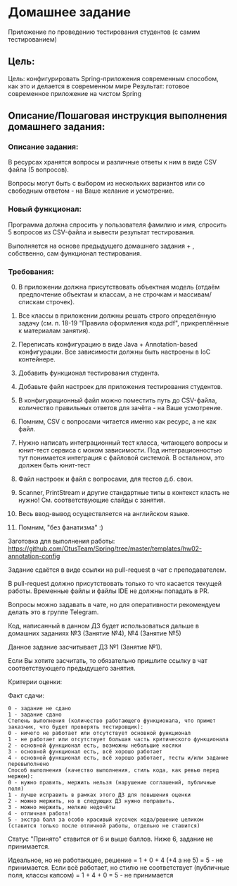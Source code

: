 # Домашнее задание

Приложение по проведению тестирования студентов (с самим тестированием)
## Цель:

Цель: конфигурировать Spring-приложения современным способом, как это и делается в современном мире
Результат: готовое современное приложение на чистом Spring

## Описание/Пошаговая инструкция выполнения домашнего задания:


### Описание задания:


В ресурсах хранятся вопросы и различные ответы к ним в виде CSV файла (5 вопросов).

Вопросы могут быть с выбором из нескольких вариантов или со свободным ответом - на Ваше желание и усмотрение.


### Новый функционал:


Программа должна спросить у пользователя фамилию и имя, спросить 5 вопросов из CSV-файла и вывести результат тестирования.


Выполняется на основе предыдущего домашнего задания + , собственно, сам функционал тестирования.


### Требования:

0. В приложении должна присутствовать объектная модель (отдаём предпочтение объектам и классам, а не строчкам и массивам/спискам строчек).

1. Все классы в приложении должны решать строго определённую задачу (см. п. 18-19 "Правила оформления кода.pdf", прикреплённые к материалам занятия).

2. Переписать конфигурацию в виде Java + Annotation-based конфигурации. Все зависимости должны быть настроены в IoC контейнере.

3. Добавить функционал тестирования студента.

4. Добавьте файл настроек для приложения тестирования студентов.

5. В конфигурационный файл можно поместить путь до CSV-файла, количество правильных ответов для зачёта - на Ваше усмотрение.

6. Помним, CSV с вопросами читается именно как ресурс, а не как файл.

7. Нужно написать интеграционный тест класса, читающего вопросы и юнит-тест сервиса с моком зависимости. Под интеграционностью тут понимается интеграция с файловой системой. В остальном, это должен быть юнит-тест

8. Файл настроек и файл с вопросами, для тестов д.б. свои.

9. Scanner, PrintStream и другие стандартные типы в контекст класть не нужно! См. соответствующие слайды с занятия.

10. Весь ввод-вывод осуществляется на английском языке.

11. Помним, "без фанатизма" :)


Заготовка для выполнения работы: https://github.com/OtusTeam/Spring/tree/master/templates/hw02-annotation-config


Задание сдаётся в виде ссылки на pull-request в чат с преподавателем.

В pull-request должно присутствовать только то что касается текущей работы. Временные файлы и файлы IDE не должны попадать в PR.

Вопросы можно задавать в чате, но для оперативности рекомендуем делать это в группе Telegram.


Код, написанный в данном ДЗ будет использоваться дальше в домашних заданиях №3 (Занятие №4), №4 (Занятие №5)

Данное задание засчитывает ДЗ №1 (Занятие №1).

Если Вы хотите засчитать, то обязательно пришлите ссылку в чат соответствующего предыдущего занятия.

Критерии оценки:

Факт сдачи:

    0 - задание не сдано
    1 - задание сдано
    Степень выполнения (количество работающего функционала, что примет заказчик, что будет проверять тестировщик):
    0 - ничего не работает или отсутствует основной функционал
    1 - не работает или отсутствует большая часть критического функционала
    2 - основной функционал есть, возможны небольшие косяки
    3 - основной функционал есть, всё хорошо работает
    4 - основной функционал есть, всё хорошо работает, тесты и/или задание перевыполнено
    Способ выполнения (качество выполнения, стиль кода, как ревью перед мержем):
    0 - нужно править, мержить нельзя (нарушение соглашений, публичные поля)
    1 - лучше исправить в рамках этого ДЗ для повышения оценки
    2 - можно мержить, но в следующих ДЗ нужно поправить.
    3 - можно мержить, мелкие недочёты
    4 - отличная работа!
    5 - экстра балл за особо красивый кусочек кода/решение целиком (ставится только после отличной работы, отдельно не ставится)

Статус "Принято" ставится от 6 и выше баллов.
Ниже 6, задание не принимается.

Идеальное, но не работающее, решение = 1 + 0 + 4 (+4 а не 5) = 5 - не принимается.
Если всё работает, но стилю не соответствует (публичные поля, классы капсом) = 1 + 4 + 0 = 5 - не принимается
